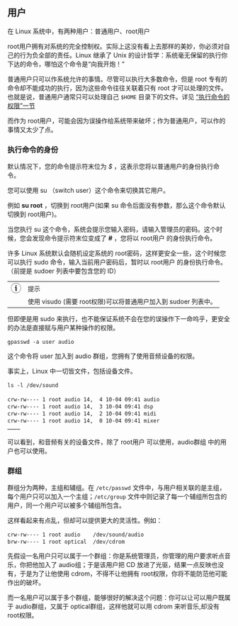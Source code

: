 ## 用户

在 Linux 系统中，有两种用户：普通用户、root用户

root用户拥有对系统的完全控制权。实际上这没有看上去那样的美妙，你必须对自己的行为负全部的责任。Linux
继承了 Unix
的设计哲学：系统毫无保留的执行你下达的命令，哪怕这个命令是“向我开炮！”

普通用户只可以作系统允许的事情。尽管可以执行大多数命令，但是 root
专有的命令却不能成功的执行，因为这些命令往往关联着只有 root
才可以处理的文件。也就是说，普通用户通常只可以处理自己 `$HOME`
目录下的文件。详见
[“执行命令的权限”一节](ch13s10.md#rightofcom "执行命令的权限")

而作为
root用户，可能会因为误操作给系统带来破坏；作为普通用户，可以作的事情又太少了点。

### 执行命令的身份

默认情况下，您的命令提示符末位为 *\$*
，这表示您将以普通用户的身份执行命令。

您可以使用 su （switch user）这个命令来切换其它用户。

例如 **su root** ，切换到 root用户(如果 su
命令后面没有参数，那么这个命令默认切换到 root用户)。

当您执行 su
这个命令，系统会提示您输入密码，请输入管理员的密码。这个时候，您会发现命令提示符末位变成了
**\#** ，您将以 root用户 的身份执行命令。

许多 Linux 系统默认会随机设定系统的
root密码，这样更安全一些，这个时候您可以执行 sudo
命令，输入当前用户密码后，暂时以 root用户 的身份执行命令。（前提是
sudoer 列表中要包含您的 ID）

|                             |                                                                 |
|:---------------------------:|:----------------------------------------------------------------|
| ![\[提示\]](images/tip.png) | 提示                                                            |
|                             | 使用 visudo (需要 root权限)可以将普通用户加入到 sudoer 列表中。 |

但即便是用 sudo
来执行，也不能保证系统不会在您的误操作下一命呜乎，更安全的办法是直接赋与用户某种操作的权限。

```shell
gpasswd -a user audio
```

这个命令将 user 加入到 audio 群组，您拥有了使用音频设备的权限。

事实上，Linux 中一切皆文件，包括设备文件。

```shell
ls -l /dev/sound

crw-rw---- 1 root audio 14,  4 10-04 09:41 audio
crw-rw---- 1 root audio 14,  3 10-04 09:41 dsp
crw-rw---- 1 root audio 14,  2 10-04 09:41 midi
crw-rw---- 1 root audio 14,  0 10-04 09:41 mixer
…………    
```

可以看到，和音频有关的设备文件，除了 root用户 可以使用，audio群组
中的用户也可以使用。

### 群组

群组分为两种，主组和辅组。在 `/etc/passwd`
文件中，与用户相关联的是主组，每个用户只可以加入一个主组；`/etc/group`
文件中则记录了每一个辅组所包含的用户，同一个用户可以被多个辅组所包含。

这样看起来有点乱，但却可以提供更大的灵活性。例如：

```shell
crw-rw---- 1 root audio    /dev/sound/audio
brw-rw---- 1 root optical  /dev/cdrom  
```

先假设一名用户只可以属于一个群组：你是系统管理员，你管理的用户要求听点音乐，你把他加入了
audio组；于是该用户把 CD
放进了光驱，结果一点反映也没有，于是为了让他使用 cdrom，不得不让他拥有
root权限，你将不能防范他可能作出的破坏。

而一名用户可以属于多个群组，能够很好的解决这个问题：你可以让可以用户既属于
audio群组，又属于 optical群组，这样他就可以用 cdrom 来听音乐,却没有
root权限。

